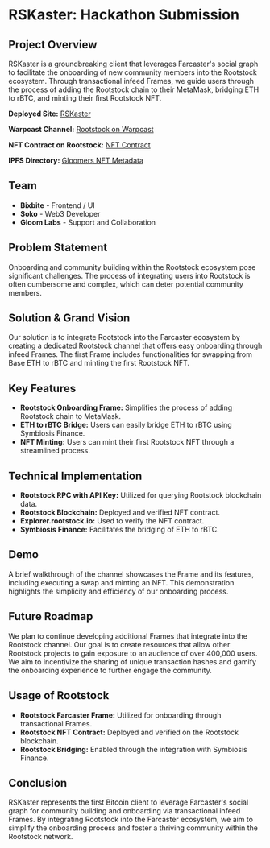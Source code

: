 # RSKaster: Hackathon Submission

## Project Overview

RSKaster is a groundbreaking client that leverages Farcaster's social graph to facilitate the onboarding of new community members into the Rootstock ecosystem. Through transactional infeed Frames, we guide users through the process of adding the Rootstock chain to their MetaMask, bridging ETH to rBTC, and minting their first Rootstock NFT.

**Deployed Site:** [RSKaster](https://rskaster.com)

**Warpcast Channel:** [Rootstock on Warpcast](https://warpcast.com/~/channel/rootstock)

**NFT Contract on Rootstock:** [NFT Contract](https://explorer.rootstock.io/address/0x984707ecfc5a24941161182b570225133698704d?__ctab=Code&__tab=balances)

**IPFS Directory:** [Gloomers NFT Metadata](https://bafybeib4eqv5pat72j7uejrerpnjfpaodc3xjh7oehbfdbrbd2mmko6k2e.ipfs.nftstorage.link/)

## Team

- **Bixbite** - Frontend / UI
- **Soko** - Web3 Developer
- **Gloom Labs** - Support and Collaboration

## Problem Statement

Onboarding and community building within the Rootstock ecosystem pose significant challenges. The process of integrating users into Rootstock is often cumbersome and complex, which can deter potential community members.

## Solution & Grand Vision

Our solution is to integrate Rootstock into the Farcaster ecosystem by creating a dedicated Rootstock channel that offers easy onboarding through infeed Frames. The first Frame includes functionalities for swapping from Base ETH to rBTC and minting the first Rootstock NFT.

## Key Features

- **Rootstock Onboarding Frame:** Simplifies the process of adding Rootstock chain to MetaMask.
- **ETH to rBTC Bridge:** Users can easily bridge ETH to rBTC using Symbiosis Finance.
- **NFT Minting:** Users can mint their first Rootstock NFT through a streamlined process.

## Technical Implementation

- **Rootstock RPC with API Key:** Utilized for querying Rootstock blockchain data.
- **Rootstock Blockchain:** Deployed and verified NFT contract.
- **Explorer.rootstock.io:** Used to verify the NFT contract.
- **Symbiosis Finance:** Facilitates the bridging of ETH to rBTC.

## Demo

A brief walkthrough of the channel showcases the Frame and its features, including executing a swap and minting an NFT. This demonstration highlights the simplicity and efficiency of our onboarding process.

## Future Roadmap

We plan to continue developing additional Frames that integrate into the Rootstock channel. Our goal is to create resources that allow other Rootstock projects to gain exposure to an audience of over 400,000 users. We aim to incentivize the sharing of unique transaction hashes and gamify the onboarding experience to further engage the community.

## Usage of Rootstock

- **Rootstock Farcaster Frame:** Utilized for onboarding through transactional Frames.
- **Rootstock NFT Contract:** Deployed and verified on the Rootstock blockchain.
- **Rootstock Bridging:** Enabled through the integration with Symbiosis Finance.

## Conclusion

RSKaster represents the first Bitcoin client to leverage Farcaster's social graph for community building and onboarding via transactional infeed Frames. By integrating Rootstock into the Farcaster ecosystem, we aim to simplify the onboarding process and foster a thriving community within the Rootstock network.
